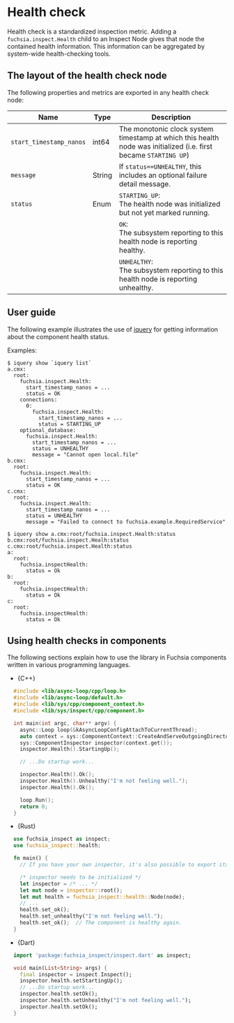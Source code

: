 # Health check

Health check is a standardized inspection metric.  Adding a `fuchsia.inspect.Health` child
to an Inspect Node gives that node the contained health information. This information can
be aggregated by system-wide health-checking tools.

## The layout of the health check node

The following properties and metrics are exported in any health check node:

| Name | Type | Description |
|------|------|-------------|
| `start_timestamp_nanos` | int64 | The monotonic clock system timestamp at which this health node was initialized (i.e. first became `STARTING UP`) |
| `message` | String | If `status==UNHEALTHY`, this includes an optional failure detail message. |
| `status` | Enum | `STARTING_UP`:<br>The health node was initialized but not yet marked running. |
|          |      | `OK`:<br>The subsystem reporting to this health node is reporting healthy. |
|          |      | `UNHEALTHY`:<br>The subsystem reporting to this health node is reporting unhealthy. |

## User guide

The following example illustrates the use of [iquery](iquery.md) for getting information about
the component health status.

Examples:

```
$ iquery show `iquery list`
a.cmx:
  root:
    fuchsia.inspect.Health:
      start_timestamp_nanos = ...
      status = OK
    connections:
      0:
        fuchsia.inspect.Health:
          start_timestamp_nanos = ...
          status = STARTING_UP
    optional_database:
      fuchsia.inspect.Health:
        start_timestamp_nanos = ...
        status = UNHEALTHY
        message = "Cannot open local.file"
b.cmx:
  root:
    fuchsia.inspect.Health:
      start_timestamp_nanos = ...
      status = OK
c.cmx:
  root:
    fuchsia.inspect.Health:
      start_timestamp_nanos = ...
      status = UNHEALTHY
      message = "Failed to connect to fuchsia.example.RequiredService"

$ iquery show a.cmx:root/fuchsia.inspect.Health:status b.cmx:root/fuchsia.inspect.Healh:status c.cmx:root/fuchsia.inspect.Health:status
a:
  root:
    fuchsia.inspectHealth:
      status = Ok
b:
  root:
    fuchsia.inspectHealth:
      status = Ok
c:
  root:
    fuchsia.inspectHealth:
      status = Ok
```

## Using health checks in components

The following sections explain how to use the library in Fuchsia components written in
various programming languages.

* {C++}

```cpp
  #include <lib/async-loop/cpp/loop.h>
  #include <lib/async-loop/default.h>
  #include <lib/sys/cpp/component_context.h>
  #include <lib/sys/inspect/cpp/component.h>

  int main(int argc, char** argv) {
    async::Loop loop(&kAsyncLoopConfigAttachToCurrentThread);
    auto context = sys::ComponentContext::CreateAndServeOutgoingDirectory();
    sys::ComponentInspector inspector(context.get());
    inspector.Health().StartingUp();

    // ...Do startup work...

    inspector.Health().Ok();
    inspector.Health().Unhealthy("I'm not feeling well.");
    inspector.Health().Ok();

    loop.Run();
    return 0;
  }
```

* {Rust}

```rust
  use fuchsia_inspect as inspect;
  use fuchsia_inspect::health;

  fn main() {
    // If you have your own inspector, it's also possible to export its health.

    /* inspector needs to be initialized */
    let inspector = /* ... */
    let mut node = inspector::root();
    let mut health = fuchsia_inspect::health::Node(node);
    // ...
    health.set_ok();
    health.set_unhealthy("I'm not feeling well.");
    health.set_ok();  // The component is healthy again.
  }
```

* {Dart}

```dart
  import 'package:fuchsia_inspect/inspect.dart' as inspect;

  void main(List<String> args) {
    final inspector = inspect.Inspect();
    inspector.health.setStartingUp();
    // ...Do startup work...
    inspector.health.setOk();
    inspector.health.setUnhealthy("I'm not feeling well.");
    inspector.health.setOk();
  }
```
